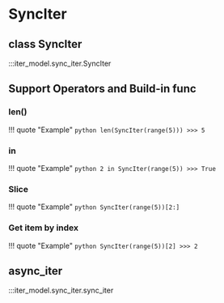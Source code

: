 # SyncIter

## class SyncIter
:::iter_model.sync_iter.SyncIter

## Support Operators and Build-in func

### len()

!!! quote "Example"
    ```python
    len(SyncIter(range(5)))
    >>> 5
    ```    

### in

!!! quote "Example"
    ```python
    2 in SyncIter(range(5))
    >>> True
    ``` 

### Slice

!!! quote "Example"
    ```python
    SyncIter(range(5))[2:]
    ``` 

### Get item by index

!!! quote "Example"
    ```python
    SyncIter(range(5))[2]
    >>> 2
    ``` 

## async_iter
:::iter_model.sync_iter.sync_iter
